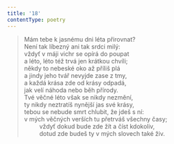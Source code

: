 ```yaml
---
title: '18'
contentType: poetry
---
```


<section>

> Mám tebe k jasnému dni léta přirovnat?  
> Není tak líbezný ani tak srdci milý:  
> vždyť v máji vichr se opírá do poupat  
> a léto, léto též trvá jen krátkou chvíli;  
> někdy to nebeské oko až příliš plá  
> a jindy jeho tvář nevyjde zase z tmy,  
> a každá krása zde od krásy odpadá,  
> jak velí náhoda nebo běh přírody.  
> Tvé věčné léto však se nikdy nezmění,  
> ty nikdy neztratíš nynější jas své krásy,  
> tebou se nebude smrt chlubit, že jdeš s ní:  
> v mých věčných verších tu přetrváš všechny časy;  
>          vždyť dokud bude zde žít a číst kdokoliv,  
>          dotud zde budeš ty v mých slovech také živ.

</section>
